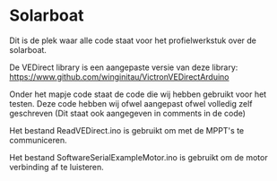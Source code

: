 # Solarboat
Dit is de plek waar alle code staat voor het profielwerkstuk over de solarboat.

De VEDirect library is een aangepaste versie van deze library: https://www.github.com/winginitau/VictronVEDirectArduino

Onder het mapje code staat de code die wij hebben gebruikt voor het testen. Deze code hebben wij ofwel aangepast ofwel volledig zelf geschreven (Dit staat ook aangegeven in comments in de code)

Het bestand ReadVEDirect.ino is gebruikt om met de MPPT's te communiceren.

Het bestand SoftwareSerialExampleMotor.ino is gebruikt om de motor verbinding af te luisteren.
